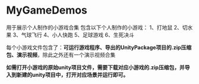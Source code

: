 # MyGameDemos
用于展示个人制作的小游戏合集
包含以下个人制作的小游戏：
1、打地鼠 2、切水果 3、气球飞行 4、小人快跑 5、足球游戏 6、生死决斗

每个小游戏文件包含了：**可运行游戏程序、导出的UnityPackage项目的.zip压缩包、演示视频**，除此之外还有一个演示视频合集


**如需打开小游戏的原始unity项目文件，需要下载对应小游戏的.zip压缩包，并导入到新建的unity项目中，打开对应场景并运行即可。**
